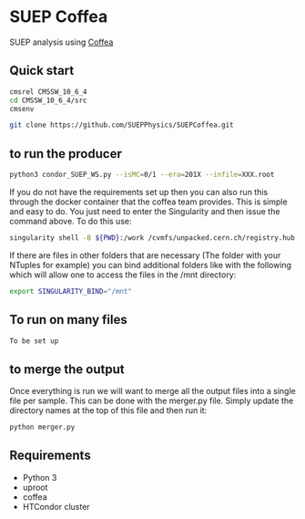 # SUEP Coffea
SUEP analysis using [Coffea](https://coffeateam.github.io/coffea/)

## Quick start
```bash
cmsrel CMSSW_10_6_4
cd CMSSW_10_6_4/src
cmsenv

git clone https://github.com/SUEPPhysics/SUEPCoffea.git
```

## to run the producer

```bash
python3 condor_SUEP_WS.py --isMC=0/1 --era=201X --infile=XXX.root
```

If you do not have the requirements set up then you can also run this through the docker container that the coffea team provides. This is simple and easy to do. You just need to enter the Singularity and then issue the command above. To do this use:

```bash
singularity shell -B ${PWD}:/work /cvmfs/unpacked.cern.ch/registry.hub.docker.com/coffeateam/coffea-dask:latest
```

If there are files in other folders that are necessary (The folder with your NTuples for example) you can bind additional folders like with the following which will allow one to access the files in the /mnt directory:

```bash
export SINGULARITY_BIND="/mnt"
```

## To run on many files
```bash
To be set up
```
## to merge the output

Once everything is run we will want to merge all the output files into a single file per sample. This can be done with the merger.py file. Simply update the directory names at the top of this file and then run it:

```bash
python merger.py
```

## Requirements

- Python 3
- uproot
- coffea
- HTCondor cluster

